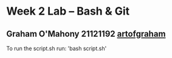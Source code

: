 # Week 2 Lab – Bash & Git
Graham O'Mahony 21121192
[artofgraham](https://github.com/artofgraham/devops-lab-2-task)
---
To run the script.sh run: 'bash script.sh'
